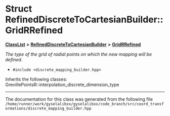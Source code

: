 

# Struct RefinedDiscreteToCartesianBuilder::GridRRefined



[**ClassList**](annotated.md) **>** [**RefinedDiscreteToCartesianBuilder**](classRefinedDiscreteToCartesianBuilder.md) **>** [**GridRRefined**](structRefinedDiscreteToCartesianBuilder_1_1GridRRefined.md)



_The type of the grid of radial points on which the new mapping will be defined._ 

* `#include <discrete_mapping_builder.hpp>`



Inherits the following classes: GrevillePointsR::interpolation_discrete_dimension_type































































------------------------------
The documentation for this class was generated from the following file `/home/runner/work/gyselalibxx/gyselalibxx/code_branch/src/coord_transformations/discrete_mapping_builder.hpp`

